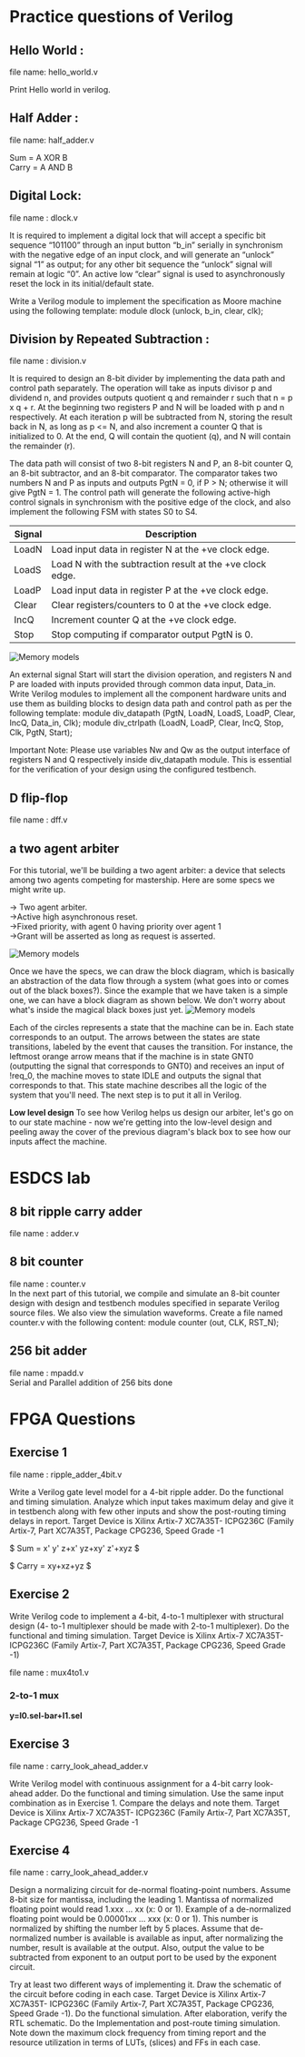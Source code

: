 # Practice questions of  Verilog 

## Hello World :
file name: hello_world.v

 Print Hello world in verilog.

## Half Adder :
file name: half_adder.v

Sum = A XOR B  
Carry = A AND B 
## Digital Lock: 
file name : dlock.v

It is required to implement a digital lock that will accept a specific bit sequence  “101100” through an input button “b_in” serially in synchronism with the negative edge of an input clock, and will generate an “unlock” signal “1” as output; for any other bit sequence the “unlock” signal will remain at logic “0”.  An active low “clear” signal is used to asynchronously reset the lock in its initial/default state.

Write a Verilog module to implement the specification as Moore machine using the following template:
    module dlock (unlock, b_in, clear, clk);


## Division by Repeated Subtraction :
file name : division.v

It is required to design an 8-bit divider by implementing  the data path and control path separately. The operation will take as inputs divisor p and dividend n, and provides outputs quotient q and remainder r such that n = p x q + r. At the beginning two registers P and N will be loaded with p and n respectively. At each iteration p will be subtracted from N, storing the result back in N, as long as p <= N, and also increment a counter Q that is initialized to 0. At the end, Q will contain the quotient (q), and N will contain the remainder (r).



The data path will consist of two 8-bit registers N and  P, an 8-bit counter Q,  an 8-bit subtractor,  and an 8-bit comparator. The comparator takes two numbers N and P as inputs and outputs PgtN = 0, if P > N; otherwise it will give PgtN = 1. The control path will generate the following active-high control signals in synchronism with the positive edge of the clock, and also implement the following FSM with states S0 to S4.

| Signal | Description                                        |
|--------|----------------------------------------------------|
| LoadN  | Load input data in register N at the +ve clock edge.  |
| LoadS  | Load N with the subtraction result at the +ve clock edge. |
| LoadP  | Load input data in register P at the +ve clock edge.  |
| Clear  | Clear registers/counters to 0 at the +ve clock edge.  |
| IncQ   | Increment counter Q at the +ve clock edge.  |
| Stop   | Stop computing if comparator output PgtN is 0.  |

<!-- ![Alt text](C:\iverilog\bin\iverilog_test\control_flow3.png "a title") -->
![Memory models](/resources/images/control_flow3.png)<br>

An external signal Start will start the division operation, and registers N and P are loaded with inputs provided through common data input, Data_in. Write Verilog modules to implement all the component hardware units and use them as building blocks to design data path and control path as per the following template:
                    module div_datapath (PgtN, LoadN, LoadS, LoadP, Clear, IncQ, Data_in, Clk);
                    module div_ctrlpath (LoadN, LoadP, Clear, IncQ, Stop, Clk, PgtN, Start);

 Important Note: Please use variables Nw and Qw as the output interface of registers N and Q respectively inside div_datapath module. This is essential for the verification of your design using the configured testbench.


## D flip-flop   
file name : dff.v  

## a two agent arbiter

For this tutorial, we'll be building a two agent arbiter: a device that selects among two agents competing for mastership. Here are some specs we might write up.


 -> Two agent arbiter.  
 ->Active high asynchronous reset.  
 ->Fixed priority, with agent 0 having priority over agent 1  
 ->Grant will be asserted as long as request is asserted.

 ![Memory models](/resources/images/aribiter_signal.gif)<br>	 	

Once we have the specs, we can draw the block diagram, which is basically an abstraction of the data flow through a system (what goes into or comes out of the black boxes?). Since the example that we have taken is a simple one, we can have a block diagram as shown below. We don't worry about what's inside the magical black boxes just yet.
 ![Memory models](/resources/images/aribiter_fsm.gif)<br>
	
Each of the circles represents a state that the machine can be in. Each state corresponds to an output. The arrows between the states are state transitions, labeled by the event that causes the transition. For instance, the leftmost orange arrow means that if the machine is in state GNT0 (outputting the signal that corresponds to GNT0) and receives an input of !req_0, the machine moves to state IDLE and outputs the signal that corresponds to that. This state machine describes all the logic of the system that you'll need. The next step is to put it all in Verilog.

**Low level design**
To see how Verilog helps us design our arbiter, let's go on to our state machine - now we're getting into the low-level design and peeling away the cover of the previous diagram's black box to see how our inputs affect the machine.

# ESDCS lab
## 8 bit ripple carry adder
file name : adder.v  




## 8 bit counter
file name : counter.v  
In the next part of this tutorial, we compile and simulate an 8-bit counter design with design and 
testbench modules specified in separate Verilog source files. We also view the simulation waveforms.
Create a file named counter.v with the following content:
module counter (out, CLK, RST_N);

## 256 bit adder
file name : mpadd.v  
Serial and Parallel addition of 256 bits done



# FPGA Questions
## Exercise 1
file name : ripple_adder_4bit.v  

Write a Verilog gate level model for a 4-bit ripple adder. Do the functional and 
timing simulation. Analyze which input takes maximum delay and give it in testbench 
along with few other inputs and show the post-routing timing delays in report. Target 
Device is Xilinx Artix-7 XC7A35T- ICPG236C (Family Artix-7, Part XC7A35T, 
Package CPG236, Speed Grade -1

$ Sum = x' y' z+x' yz+xy' z'+xyz $  

$ Carry = xy+xz+yz $  

## Exercise 2
Write Verilog code to implement a 4-bit, 4-to-1 multiplexer with structural design (4-
to-1 multiplexer should be made with 2-to-1 multiplexer). Do the functional and 
timing simulation. Target Device is Xilinx Artix-7 XC7A35T- ICPG236C (Family 
Artix-7, Part XC7A35T, Package CPG236, Speed Grade -1)

file name : mux4to1.v  

### 2-to-1 mux
**y=I0.sel-bar+I1.sel** 



## Exercise 3
file name : carry_look_ahead_adder.v  

Write Verilog model with continuous assignment for a 4-bit carry look-ahead adder. 
Do the functional and timing simulation. Use the same input combination as in 
Exercise 1. Compare the delays and note them. Target Device is Xilinx Artix-7 
XC7A35T- ICPG236C (Family Artix-7, Part XC7A35T, Package CPG236, Speed 
Grade -1




## Exercise 4

file name : carry_look_ahead_adder.v  

Design a normalizing circuit for de-normal floating-point numbers. Assume 8-bit size 
for mantissa, including the leading 1. Mantissa of normalized floating point would read 
1.xxx … xx (x: 0 or 1). Example of a de-normalized floating point would be 0.00001xx 
… xxx (x: 0 or 1). This number is normalized by shifting the number left by 5 places. 
Assume that de-normalized number is available is available as input, after normalizing 
the number, result is available at the output. Also, output the value to be subtracted from 
exponent to an output port to be used by the exponent circuit. 


Try at least two different ways of implementing it. Draw the schematic of the circuit 
before coding in each case. Target Device is Xilinx Artix-7 XC7A35T- ICPG236C (Family 
Artix-7, Part XC7A35T, Package CPG236, Speed Grade -1). Do the functional simulation. 
After elaboration, verify the RTL schematic. Do the Implementation and post-route
timing simulation. Note down the maximum clock frequency from timing report and the 
resource utilization in terms of LUTs, (slices) and FFs in each case.

